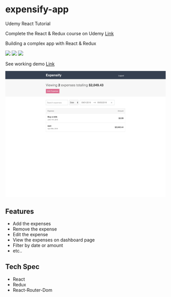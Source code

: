 # expensify-app
Udemy React Tutorial 

Complete the React & Redux course on Udemy [Link](https://www.udemy.com/react-2nd-edition)

Building a complex app with React & Redux
<p>
  <img src="https://res.cloudinary.com/yeondam88/image/upload/v1537633710/react-original.svg" width="50" />
  <img src="https://res.cloudinary.com/yeondam88/image/upload/v1537633665/sass-original.svg" width="50"/>
  <img src="https://res.cloudinary.com/yeondam88/image/upload/v1538025976/webpack-original.svg" width="50" />
</p>

See working demo [Link](https://react-redux-expensify-tutorial.herokuapp.com/)

<p>
  <img src="expensify.png" />
</p>

## Features
- Add the expenses
- Remove the expense
- Edit the expense
- View the expenses on dashboard page
- Filter by date or amount
- etc..

## Tech Spec
- React
- Redux
- React-Router-Dom

